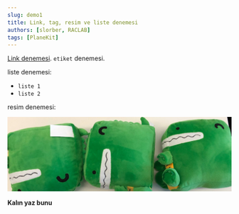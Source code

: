 ```yaml
---
slug: demo1
title: Link, tag, resim ve liste denemesi
authors: [slorber, RACLAB]
tags: [PlaneKit]
---
```


[Link denemesi](https://github.com/msasen).
 `etiket` denemesi.
 
 liste denemesi:
- `liste 1`
- `liste 2`

resim denemesi:

![Resim tag](docusaurus-plushie-banner.jpeg)

**Kalın yaz bunu**
